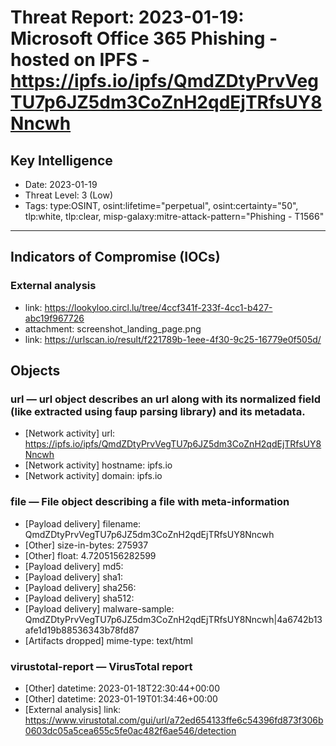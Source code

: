 # Threat Report: 2023-01-19: Microsoft Office 365 Phishing - hosted on IPFS - https://ipfs.io/ipfs/QmdZDtyPrvVegTU7p6JZ5dm3CoZnH2qdEjTRfsUY8Nncwh


## Key Intelligence
* Date: 2023-01-19
* Threat Level: 3 (Low)
* Tags: type:OSINT, osint:lifetime="perpetual", osint:certainty="50", tlp:white, tlp:clear, misp-galaxy:mitre-attack-pattern="Phishing - T1566"

---

## Indicators of Compromise (IOCs)
### External analysis
* link: https://lookyloo.circl.lu/tree/4ccf341f-233f-4cc1-b427-abc19f967726
* attachment: screenshot_landing_page.png
* link: https://urlscan.io/result/f221789b-1eee-4f30-9c25-16779e0f505d/

## Objects
### url — url object describes an url along with its normalized field (like extracted using faup parsing library) and its metadata.
* [Network activity] url: https://ipfs.io/ipfs/QmdZDtyPrvVegTU7p6JZ5dm3CoZnH2qdEjTRfsUY8Nncwh
* [Network activity] hostname: ipfs.io
* [Network activity] domain: ipfs.io

### file — File object describing a file with meta-information
* [Payload delivery] filename: QmdZDtyPrvVegTU7p6JZ5dm3CoZnH2qdEjTRfsUY8Nncwh
* [Other] size-in-bytes: 275937
* [Other] float: 4.7205156282599
* [Payload delivery] md5: <md5>
* [Payload delivery] sha1: <sha1>
* [Payload delivery] sha256: <sha256>
* [Payload delivery] sha512: <sha512>
* [Payload delivery] malware-sample: QmdZDtyPrvVegTU7p6JZ5dm3CoZnH2qdEjTRfsUY8Nncwh|4a6742b13afe1d19b88536343b78fd87
* [Artifacts dropped] mime-type: text/html

### virustotal-report — VirusTotal report
* [Other] datetime: 2023-01-18T22:30:44+00:00
* [Other] datetime: 2023-01-19T01:34:46+00:00
* [External analysis] link: https://www.virustotal.com/gui/url/a72ed654133ffe6c54396fd873f306b0603dc05a5cea655c5fe0ac482f6ae546/detection

